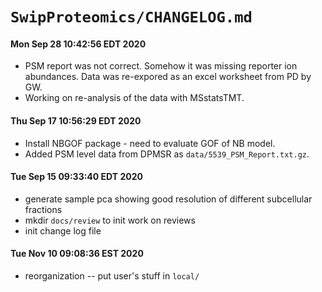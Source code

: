 # `SwipProteomics/CHANGELOG.md`

#### Mon Sep 28 10:42:56 EDT 2020
* PSM report was not correct. Somehow it was missing reporter ion abundances. 
  Data was re-expored as an excel worksheet from PD by GW.
* Working on re-analysis of the data with MSstatsTMT.

#### Thu Sep 17 10:56:29 EDT 2020
* Install NBGOF package - need to evaluate GOF of NB model.
* Added PSM level data from DPMSR as `data/5539_PSM_Report.txt.gz`.

#### Tue Sep 15 09:33:40 EDT 2020
* generate sample pca showing good resolution of different subcellular fractions
* mkdir `docs/review` to init work on reviews
* init change log file


#### Tue Nov 10 09:08:36 EST 2020
* reorganization -- put user's stuff in `local/`
